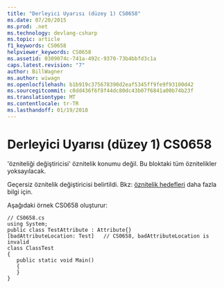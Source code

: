 ```yaml
---
title: "Derleyici Uyarısı (düzey 1) CS0658"
ms.date: 07/20/2015
ms.prod: .net
ms.technology: devlang-csharp
ms.topic: article
f1_keywords: CS0658
helpviewer_keywords: CS0658
ms.assetid: 0309074c-741a-492c-9370-73b4bbfd3c1a
caps.latest.revision: "7"
author: BillWagner
ms.author: wiwagn
ms.openlocfilehash: b1b919c375678390d2eaf5345ff9fe9f93100d42
ms.sourcegitcommit: c0dd436f6f8f44dc80dc43b07f6841a00b74b23f
ms.translationtype: MT
ms.contentlocale: tr-TR
ms.lasthandoff: 01/19/2018
---
```

# <a name="compiler-warning-level-1-cs0658"></a>Derleyici Uyarısı (düzey 1) CS0658
'özniteliği değiştiricisi' öznitelik konumu değil. Bu bloktaki tüm öznitelikler yoksayılacak.  
  
 Geçersiz öznitelik değiştiricisi belirtildi. Bkz: [öznitelik hedefleri](http://msdn.microsoft.com/library/59a261f0-1cfb-4aa5-b610-6b735389882c) daha fazla bilgi için.  
  
 Aşağıdaki örnek CS0658 oluşturur:  
  
```  
// CS0658.cs  
using System;  
public class TestAttribute : Attribute{}  
[badAttributeLocation: Test]   // CS0658, badAttributeLocation is invalid  
class ClassTest  
{  
   public static void Main()  
   {  
   }  
}  
```

